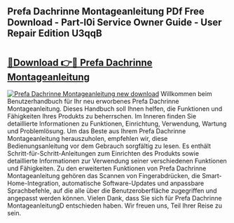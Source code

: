 ## Prefa Dachrinne Montageanleitung PDf Free Download - Part-l0i Service Owner Guide - User Repair Edition U3qqB

# <h2><a href="http://df90gj1.blite.top/?on=Prefa+Dachrinne+Montageanleitung">🔗Download 👉🔴 Prefa Dachrinne Montageanleitung</a></h2>

[![Prefa Dachrinne Montageanleitung new download](https://i.imgur.com/lujVjoI.png)](http://df90gj1.blite.top/?on=Prefa+Dachrinne+Montageanleitung)
Willkommen beim Benutzerhandbuch für Ihr neu erworbenes Prefa Dachrinne Montageanleitung. Dieses Handbuch soll Ihnen helfen, die Funktionen und Fähigkeiten Ihres Produkts zu beherrschen. Im Inneren finden Sie detaillierte Informationen zu Funktionen, Einrichtung, Verwendung, Wartung und Problemlösung. Um das Beste aus Ihrem Prefa Dachrinne Montageanleitung herauszuholen, empfehlen wir, diese Bedienungsanleitung vor dem Gebrauch sorgfältig zu lesen. Es enthält Schritt-für-Schritt-Anleitungen zum Einrichten des Produkts sowie detaillierte Informationen zur Verwendung seiner verschiedenen Funktionen und Fähigkeiten. Zu den erweiterten Funktionen von Prefa Dachrinne Montageanleitung gehören das Scannen von Fingerabdrücken, die Smart-Home-Integration, automatische Software-Updates und anpassbare Sprachbefehle, auf die alle über die Benutzeroberfläche zugegriffen und angepasst werden können. Vielen Dank, dass Sie sich für Prefa Dachrinne MontageanleitungD entschieden haben. Wir freuen uns, Teil Ihrer Reise zu sein.
